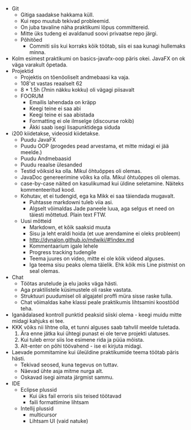 * Git
    * Gitiga saadakse hakkama küll.
    * Kui repo muutub tekivad probleemid.
    * On juba tavaline näha praktikumi lõpus committereid.
    * Mitte üks tudeng ei avaldanud soovi privaatse repo järgi.
    * Põhitõed
        * Commiti siis kui korraks kõik töötab, siis ei saa kunagi hullemaks minna.
* Kolm esimest praktikumi on basics-javafx-oop päris okei. JavaFX on ok väga varakult õpetada.
* Projektid
    * Projektis on tõenöoliselt andmebaasi ka vaja.
    * 108'st vastas reaalselt 62
    * 8 * 1.5h (7min näkku kokku) oli vägagi piisavalt
    * FOORUM
        * Emailis lahendada on kräpp
        * Keegi teine ei saa abi
        * Keegi teine ei saa abistada
        * Formatting ei ole ilmselge (discourse rokib)
        * Äkki saab isegi lisapunktidega siduda
* i200 kiidetakse, videosid kiidetakse.
    - Puudu JavaFX
    - Puudu OOP (progedes pead arvestama, et mitte midagi ei jää meelde.)
    - Puudu Andmebaasid
    - Puudu reaalse ülesanded
    - Testid võiksid ka olla. Mikul õhtuõppes oli olemas.
    - JavaDoc genereerimine võiks ka olla. Mikul õhtuõppes oli olemas.
    * case-by-case näited on kasulikumad kui üldine seletamine. Näiteks kommenteeritud kood.
    * Kohutav, et ei tudengid, ega ka Mikk ei saa täiendada mugavalt.
        * Puhtasse markdowni tuleb viia asi.
        * Algselt võimaldas Jade paneele luua, aga selgus et need on täiesti mõttetud. Plain text FTW.
    * Uusi mõtteid
        * Markdown, et kõik saaksid muuta
        * Sisu ja leht eraldi hoida (et uue arendamine ei oleks probleem)
        * http://dynalon.github.io/mdwiki/#!index.md
        * Kommentaarium igale lehele
        * Progress tracking tudengile
        * Teema juures on video, mitte ei ole kõik videod alguses.
        * Iga teema sisu peaks olema täielik. Ehk kõik mis Line pistmist on seal olemas.
* Chat
    * Töötas arutelude ja elu jaoks väga hästi.
    * Aga praktilistele küsimustele oli raske vastata.
    * Struktuuri puudumisel oli algajatel proffi müra sisse raske tulla.
    * Chat võimaldas kahe klassi peale praktikumis lihtsamini koostööd teha.
* Iganädalased kontroll punktid peaksid siiski olema - keegi muidu mitte midagi kahjuks ei tee.
* KKK võiks nii lihtne olla, et tunni alguses saab tahvlil meelde tuletada.
    1. Ära enne jätka kui ühtegi punast ei ole terve projekti ulatuses.
    2. Kui tuleb error siis loe esimene rida ja püüa mõista.
    3. Alt-enter on põhi töövahend - ise ei kirjuta midagi.
* Laevade pommitamine kui üleüldine praktikumide teema töötab päris hästi.
    * Tekivad seosed, kuna tegevus on tuttav.
    * Näevad ühte asja mitme nurga alt.
    * Oskavad isegi aimata järgmist sammu.
* IDE
    * Eclipse plussid
        * Kui üks fail erroris siis teised töötavad
        * faili formattimine lihtsam
    * Intellij plussid
        * multicursor
        * Lihtsam UI (vaid natuke)

